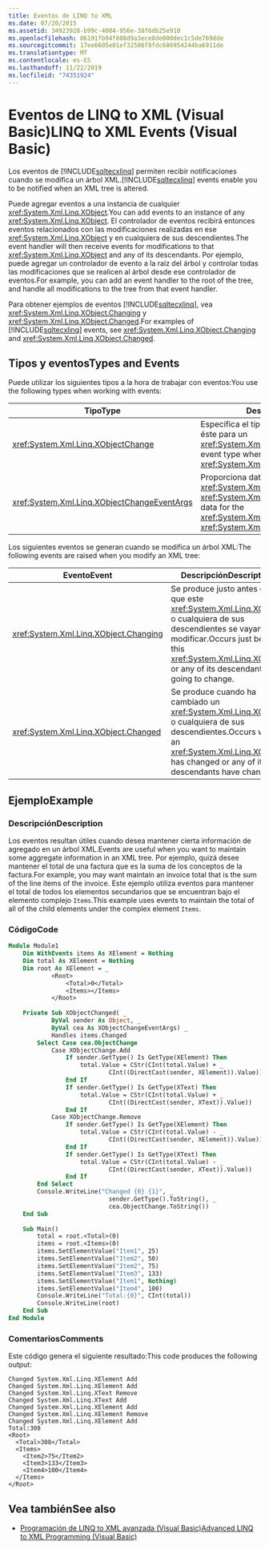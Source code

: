 ```yaml
---
title: Eventos de LINQ to XML
ms.date: 07/20/2015
ms.assetid: 34923928-b99c-4004-956e-38f6db25e910
ms.openlocfilehash: 06191fb94f808d9a3ece8de000dec1c5de769dde
ms.sourcegitcommit: 17ee6605e01ef32506f8fdc686954244ba6911de
ms.translationtype: MT
ms.contentlocale: es-ES
ms.lasthandoff: 11/22/2019
ms.locfileid: "74351924"
---
```

# <a name="linq-to-xml-events-visual-basic"></a><span data-ttu-id="4d9b0-102">Eventos de LINQ to XML (Visual Basic)</span><span class="sxs-lookup"><span data-stu-id="4d9b0-102">LINQ to XML Events (Visual Basic)</span></span>
<span data-ttu-id="4d9b0-103">Los eventos de [!INCLUDE[sqltecxlinq](~/includes/sqltecxlinq-md.md)] permiten recibir notificaciones cuando se modifica un árbol XML.</span><span class="sxs-lookup"><span data-stu-id="4d9b0-103">[!INCLUDE[sqltecxlinq](~/includes/sqltecxlinq-md.md)] events enable you to be notified when an XML tree is altered.</span></span>  
  
 <span data-ttu-id="4d9b0-104">Puede agregar eventos a una instancia de cualquier <xref:System.Xml.Linq.XObject>.</span><span class="sxs-lookup"><span data-stu-id="4d9b0-104">You can add events to an instance of any <xref:System.Xml.Linq.XObject>.</span></span> <span data-ttu-id="4d9b0-105">El controlador de eventos recibirá entonces eventos relacionados con las modificaciones realizadas en ese <xref:System.Xml.Linq.XObject> y en cualquiera de sus descendientes.</span><span class="sxs-lookup"><span data-stu-id="4d9b0-105">The event handler will then receive events for modifications to that <xref:System.Xml.Linq.XObject> and any of its descendants.</span></span> <span data-ttu-id="4d9b0-106">Por ejemplo, puede agregar un controlador de evento a la raíz del árbol y controlar todas las modificaciones que se realicen al árbol desde ese controlador de eventos.</span><span class="sxs-lookup"><span data-stu-id="4d9b0-106">For example, you can add an event handler to the root of the tree, and handle all modifications to the tree from that event handler.</span></span>  
  
 <span data-ttu-id="4d9b0-107">Para obtener ejemplos de eventos [!INCLUDE[sqltecxlinq](~/includes/sqltecxlinq-md.md)], vea <xref:System.Xml.Linq.XObject.Changing> y <xref:System.Xml.Linq.XObject.Changed>.</span><span class="sxs-lookup"><span data-stu-id="4d9b0-107">For examples of [!INCLUDE[sqltecxlinq](~/includes/sqltecxlinq-md.md)] events, see <xref:System.Xml.Linq.XObject.Changing> and <xref:System.Xml.Linq.XObject.Changed>.</span></span>  
  
## <a name="types-and-events"></a><span data-ttu-id="4d9b0-108">Tipos y eventos</span><span class="sxs-lookup"><span data-stu-id="4d9b0-108">Types and Events</span></span>  
 <span data-ttu-id="4d9b0-109">Puede utilizar los siguientes tipos a la hora de trabajar con eventos:</span><span class="sxs-lookup"><span data-stu-id="4d9b0-109">You use the following types when working with events:</span></span>  
  
|<span data-ttu-id="4d9b0-110">Tipo</span><span class="sxs-lookup"><span data-stu-id="4d9b0-110">Type</span></span>|<span data-ttu-id="4d9b0-111">Descripción</span><span class="sxs-lookup"><span data-stu-id="4d9b0-111">Description</span></span>|  
|----------|-----------------|  
|<xref:System.Xml.Linq.XObjectChange>|<span data-ttu-id="4d9b0-112">Especifica el tipo de evento cuando se genera éste para un <xref:System.Xml.Linq.XObject>.</span><span class="sxs-lookup"><span data-stu-id="4d9b0-112">Specifies the event type when an event is raised for an <xref:System.Xml.Linq.XObject>.</span></span>|  
|<xref:System.Xml.Linq.XObjectChangeEventArgs>|<span data-ttu-id="4d9b0-113">Proporciona datos para los eventos <xref:System.Xml.Linq.XObject.Changing> y <xref:System.Xml.Linq.XObject.Changed>.</span><span class="sxs-lookup"><span data-stu-id="4d9b0-113">Provides data for the <xref:System.Xml.Linq.XObject.Changing> and <xref:System.Xml.Linq.XObject.Changed> events.</span></span>|  
  
 <span data-ttu-id="4d9b0-114">Los siguientes eventos se generan cuando se modifica un árbol XML:</span><span class="sxs-lookup"><span data-stu-id="4d9b0-114">The following events are raised when you modify an XML tree:</span></span>  
  
|<span data-ttu-id="4d9b0-115">Evento</span><span class="sxs-lookup"><span data-stu-id="4d9b0-115">Event</span></span>|<span data-ttu-id="4d9b0-116">Descripción</span><span class="sxs-lookup"><span data-stu-id="4d9b0-116">Description</span></span>|  
|-----------|-----------------|  
|<xref:System.Xml.Linq.XObject.Changing>|<span data-ttu-id="4d9b0-117">Se produce justo antes de que este <xref:System.Xml.Linq.XObject> o cualquiera de sus descendientes se vayan a modificar.</span><span class="sxs-lookup"><span data-stu-id="4d9b0-117">Occurs just before this <xref:System.Xml.Linq.XObject> or any of its descendants is going to change.</span></span>|  
|<xref:System.Xml.Linq.XObject.Changed>|<span data-ttu-id="4d9b0-118">Se produce cuando ha cambiado un <xref:System.Xml.Linq.XObject> o cualquiera de sus descendientes.</span><span class="sxs-lookup"><span data-stu-id="4d9b0-118">Occurs when an <xref:System.Xml.Linq.XObject> has changed or any of its descendants have changed.</span></span>|  
  
## <a name="example"></a><span data-ttu-id="4d9b0-119">Ejemplo</span><span class="sxs-lookup"><span data-stu-id="4d9b0-119">Example</span></span>  
  
### <a name="description"></a><span data-ttu-id="4d9b0-120">Descripción</span><span class="sxs-lookup"><span data-stu-id="4d9b0-120">Description</span></span>  
 <span data-ttu-id="4d9b0-121">Los eventos resultan útiles cuando desea mantener cierta información de agregado en un árbol XML.</span><span class="sxs-lookup"><span data-stu-id="4d9b0-121">Events are useful when you want to maintain some aggregate information in an XML tree.</span></span> <span data-ttu-id="4d9b0-122">Por ejemplo, quizá desee mantener el total de una factura que es la suma de los conceptos de la factura.</span><span class="sxs-lookup"><span data-stu-id="4d9b0-122">For example, you may want maintain an invoice total that is the sum of the line items of the invoice.</span></span> <span data-ttu-id="4d9b0-123">Este ejemplo utiliza eventos para mantener el total de todos los elementos secundarios que se encuentran bajo el elemento complejo `Items`.</span><span class="sxs-lookup"><span data-stu-id="4d9b0-123">This example uses events to maintain the total of all of the child elements under the complex element `Items`.</span></span>  
  
### <a name="code"></a><span data-ttu-id="4d9b0-124">Código</span><span class="sxs-lookup"><span data-stu-id="4d9b0-124">Code</span></span>  
  
```vb  
Module Module1  
    Dim WithEvents items As XElement = Nothing  
    Dim total As XElement = Nothing  
    Dim root As XElement = _  
            <Root>  
                <Total>0</Total>  
                <Items></Items>  
            </Root>  
  
    Private Sub XObjectChanged( _  
            ByVal sender As Object, _  
            ByVal cea As XObjectChangeEventArgs) _  
            Handles items.Changed  
        Select Case cea.ObjectChange  
            Case XObjectChange.Add  
                If sender.GetType() Is GetType(XElement) Then  
                    total.Value = CStr(CInt(total.Value) + _  
                            CInt((DirectCast(sender, XElement)).Value))  
                End If  
                If sender.GetType() Is GetType(XText) Then  
                    total.Value = CStr(CInt(total.Value) + _  
                            CInt((DirectCast(sender, XText)).Value))  
                End If  
            Case XObjectChange.Remove  
                If sender.GetType() Is GetType(XElement) Then  
                    total.Value = CStr(CInt(total.Value) - _  
                            CInt((DirectCast(sender, XElement)).Value))  
                End If  
                If sender.GetType() Is GetType(XText) Then  
                    total.Value = CStr(CInt(total.Value) - _  
                            CInt((DirectCast(sender, XText)).Value))  
                End If  
        End Select  
        Console.WriteLine("Changed {0} {1}", _  
                            sender.GetType().ToString(), _  
                            cea.ObjectChange.ToString())  
    End Sub  
  
    Sub Main()  
        total = root.<Total>(0)  
        items = root.<Items>(0)  
        items.SetElementValue("Item1", 25)  
        items.SetElementValue("Item2", 50)  
        items.SetElementValue("Item2", 75)  
        items.SetElementValue("Item3", 133)  
        items.SetElementValue("Item1", Nothing)  
        items.SetElementValue("Item4", 100)  
        Console.WriteLine("Total:{0}", CInt(total))  
        Console.WriteLine(root)  
    End Sub  
End Module  
```  
  
### <a name="comments"></a><span data-ttu-id="4d9b0-125">Comentarios</span><span class="sxs-lookup"><span data-stu-id="4d9b0-125">Comments</span></span>  
 <span data-ttu-id="4d9b0-126">Este código genera el siguiente resultado:</span><span class="sxs-lookup"><span data-stu-id="4d9b0-126">This code produces the following output:</span></span>  
  
```console  
Changed System.Xml.Linq.XElement Add  
Changed System.Xml.Linq.XElement Add  
Changed System.Xml.Linq.XText Remove  
Changed System.Xml.Linq.XText Add  
Changed System.Xml.Linq.XElement Add  
Changed System.Xml.Linq.XElement Remove  
Changed System.Xml.Linq.XElement Add  
Total:308  
<Root>  
  <Total>308</Total>  
  <Items>  
    <Item2>75</Item2>  
    <Item3>133</Item3>  
    <Item4>100</Item4>  
  </Items>  
</Root>  
```  
  
## <a name="see-also"></a><span data-ttu-id="4d9b0-127">Vea también</span><span class="sxs-lookup"><span data-stu-id="4d9b0-127">See also</span></span>

- [<span data-ttu-id="4d9b0-128">Programación de LINQ to XML avanzada (Visual Basic)</span><span class="sxs-lookup"><span data-stu-id="4d9b0-128">Advanced LINQ to XML Programming (Visual Basic)</span></span>](../../../../visual-basic/programming-guide/concepts/linq/advanced-linq-to-xml-programming.md)

